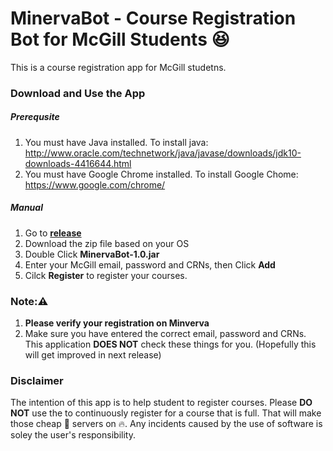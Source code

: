# MinervaBot - Course Registration Bot for McGill Students :laughing:

This is a course registration app for McGill studetns.

### Download and Use the App

##### Prerequsite
1. You must have Java installed. To install java:
http://www.oracle.com/technetwork/java/javase/downloads/jdk10-downloads-4416644.html
2. You must have Google Chrome installed. To install Google
Chome: https://www.google.com/chrome/

##### Manual
1. Go to [**release**](https://github.com/jiajunchen1995/MinervaBot/releases)
2. Download the zip file based on your OS
3. Double Click **MinervaBot-1.0.jar**
4. Enter your McGill email, password and CRNs, then Click **Add**
5. Cilck **Register** to register your courses.

### Note::warning:
1. **Please verify your registration on Minverva**
2. Make sure you have entered the correct email, password and CRNs. This application
**DOES NOT** check these things for you. (Hopefully this will get improved in next
release)



### Disclaimer
The intention of this app is to help student to register courses. Please **DO NOT**
use the to continuously register for a course that is full. That will make those
cheap :shit: servers on :fire:. Any incidents caused by the use of software is
soley the user's responsibility.
